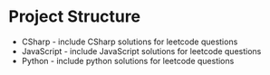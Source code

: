 # Project Structure

* CSharp - include CSharp solutions for leetcode questions
* JavaScript - include JavaScript solutions for leetcode questions
* Python  - include python solutions for leetcode questions



## 